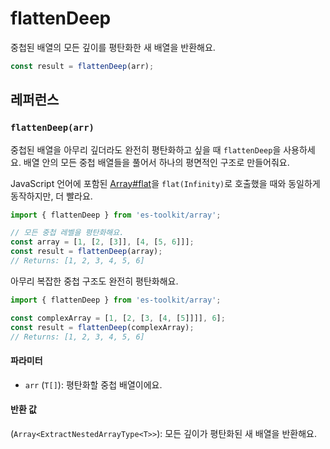 # flattenDeep

중첩된 배열의 모든 깊이를 평탄화한 새 배열을 반환해요.

```typescript
const result = flattenDeep(arr);
```

## 레퍼런스

### `flattenDeep(arr)`

중첩된 배열을 아무리 깊더라도 완전히 평탄화하고 싶을 때 `flattenDeep`을 사용하세요. 배열 안의 모든 중첩 배열들을 풀어서 하나의 평면적인 구조로 만들어줘요.

JavaScript 언어에 포함된 [Array#flat](https://developer.mozilla.org/en-US/docs/Web/JavaScript/Reference/Global_Objects/Array/flat)을 `flat(Infinity)`로 호출했을 때와 동일하게 동작하지만, 더 빨라요.

```typescript
import { flattenDeep } from 'es-toolkit/array';

// 모든 중첩 레벨을 평탄화해요.
const array = [1, [2, [3]], [4, [5, 6]]];
const result = flattenDeep(array);
// Returns: [1, 2, 3, 4, 5, 6]
```

아무리 복잡한 중첩 구조도 완전히 평탄화해요.

```typescript
import { flattenDeep } from 'es-toolkit/array';

const complexArray = [1, [2, [3, [4, [5]]]], 6];
const result = flattenDeep(complexArray);
// Returns: [1, 2, 3, 4, 5, 6]
```

#### 파라미터

- `arr` (`T[]`): 평탄화할 중첩 배열이에요.

#### 반환 값

(`Array<ExtractNestedArrayType<T>>`): 모든 깊이가 평탄화된 새 배열을 반환해요.
